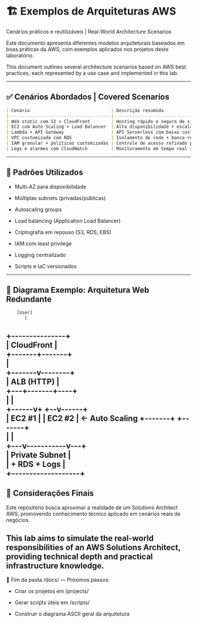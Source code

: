 # 🏗️ Exemplos de Arquiteturas AWS  
Cenários práticos e reutilizáveis | Real-World Architecture Scenarios

Este documento apresenta diferentes modelos arquiteturais baseados em boas práticas da AWS, com exemplos aplicados nos projetos deste laboratório.

This document outlines several architecture scenarios based on AWS best practices, each represented by a use case and implemented in this lab.

---

## ✅ Cenários Abordados | Covered Scenarios

```markdown
| Cenário                               | Descrição resumida                                             | Projeto Relacionado                          |
|---------------------------------------|----------------------------------------------------------------|----------------------------------------------|
| Web static com S3 + CloudFront        | Hosting rápido e seguro de site estático com cache global      | `projects/static_web_s3_cloudfront/`         |
| EC2 com Auto Scaling + Load Balancer  | Alta disponibilidade + escalabilidade horizontal               | `projects/ec2_nginx_auto_scale/`             |
| Lambda + API Gateway                  | API Serverless com baixo custo e alta performance              | `projects/lambda_api_gateway/`               |
| VPC customizada com RDS               | Isolamento de rede + banco relacional em sub-rede privada      | `projects/terraform_vpc_rds/`                |
| IAM granular + políticas customizadas | Controle de acesso refinado por função e recurso               | `projects/iam_roles_policies/`               |
| Logs e alarmes com CloudWatch         | Monitoramento em tempo real + alertas críticos                 | `projects/cloudwatch_logs_alerts/`           |
```
---

## 🧠 Padrões Utilizados

* Multi-AZ para disponibilidade

* Múltiplas subnets (privadas/públicas)

* Autoscaling groups

* Load balancing (Application Load Balancer)

* Criptografia em repouso (S3, RDS, EBS)

* IAM com least privilege

* Logging centralizado

* Scripts e IaC versionados
---

## 📐 Diagrama Exemplo: Arquitetura Web Redundante

        [User]         
           |              
   +---------------+       
   |  CloudFront   |       
   +-------+-------+       
           |              
   +-------v--------+     
   |   ALB (HTTP)   |     
   +---+-------+----+     
       |       |          
+------v+   +--v------+    
| EC2 #1 |  | EC2 #2 |  <- Auto Scaling
+-------+   +-------+     
    |           |         
+---v-----------v---+     
|  Private Subnet   |     
|  + RDS + Logs     |     
+-------------------+     
---

## 🎯 Considerações Finais

Este repositório busca aproximar a realidade de um Solutions Architect AWS, promovendo conhecimento técnico aplicado em cenários reais de negócios.

This lab aims to simulate the real-world responsibilities of an AWS Solutions Architect, providing technical depth and practical infrastructure knowledge.
---

📘 Fim da pasta /docs/ — Próximos passos:

* Criar os projetos em /projects/

* Gerar scripts úteis em /scripts/

* Construir o diagrama ASCII geral da arquitetura
